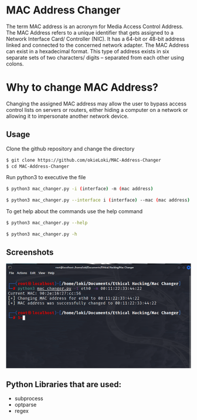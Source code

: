 
# MAC Address Changer
The term MAC address is an acronym for Media Access Control Address. The MAC Address refers to a unique identifier that gets assigned to a Network Interface Card/ Controller (NIC). It has a 64-bit or 48-bit address linked and connected to the concerned network adapter. The MAC Address can exist in a hexadecimal format. This type of address exists in six separate sets of two characters/ digits – separated from each other using colons.


# Why to change MAC Address?
Changing the assigned MAC address may allow the user to bypass access control lists on servers or routers, either hiding a computer on a network or allowing it to impersonate another network device.

## Usage

Clone the github repository and change the directory
```bash
$ git clone https://github.com/okieLoki/MAC-Address-Changer
$ cd MAC-Address-Changer
```
Run python3 to executive the file
```bash
$ python3 mac_changer.py -i (interface) -m (mac address)
```
```bash                          
$ python3 mac_changer.py --interface i (interface) --mac (mac address)
```
To get help about the commands use the help command
```bash
$ python3 mac_changer.py --help
```
```bash                
$ python3 mac_changer.py -h
```

    
## Screenshots

![](images/image.png)


## Python Libraries that are used:

- subprocess
- optparse
- regex


